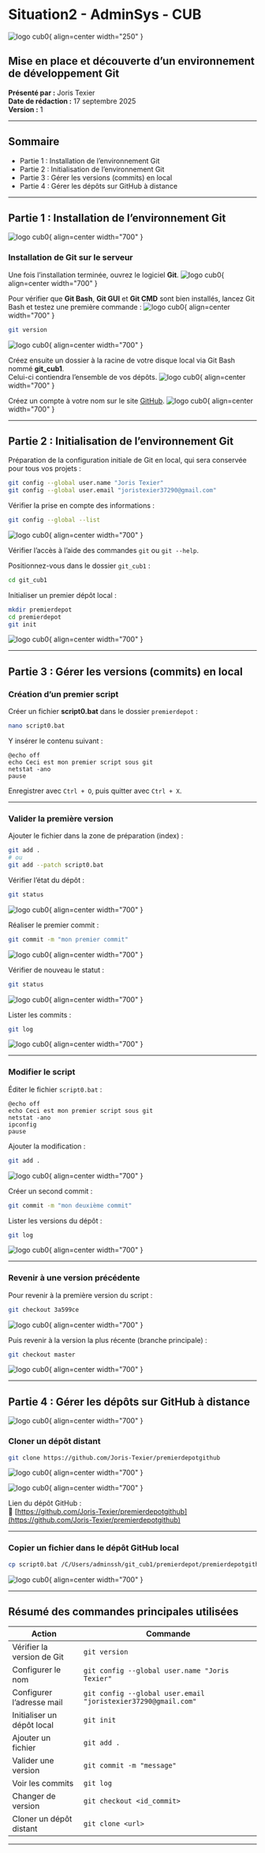 # Situation2 - AdminSys - CUB
![logo cub0](../../media/47.png){ align=center width="250" }

## Mise en place et découverte d’un environnement de développement Git

**Présenté par :** Joris Texier  
**Date de rédaction :** 17 septembre 2025  
**Version :** 1  

---

## Sommaire
- Partie 1 : Installation de l’environnement Git  
- Partie 2 : Initialisation de l’environnement Git  
- Partie 3 : Gérer les versions (commits) en local  
- Partie 4 : Gérer les dépôts sur GitHub à distance  

---

## Partie 1 : Installation de l’environnement Git
![logo cub0](../../media/48.png){ align=center width="700" }

### Installation de Git sur le serveur

Une fois l’installation terminée, ouvrez le logiciel **Git**.
![logo cub0](../../media/49.png){ align=center width="700" }
  
Pour vérifier que **Git Bash**, **Git GUI** et **Git CMD** sont bien installés, lancez Git Bash et testez une première commande :
![logo cub0](../../media/50.png){ align=center width="700" }

```bash
git version
```
![logo cub0](../../media/51.png){ align=center width="700" }

Créez ensuite un dossier à la racine de votre disque local via Git Bash nommé **git_cub1**.  
Celui-ci contiendra l’ensemble de vos dépôts.
![logo cub0](../../media/52.png){ align=center width="700" }


Créez un compte à votre nom sur le site [GitHub](https://github.com).
![logo cub0](../../media/53.png){ align=center width="700" }

---

## Partie 2 : Initialisation de l’environnement Git

Préparation de la configuration initiale de Git en local, qui sera conservée pour tous vos projets :

```bash
git config --global user.name "Joris Texier"
git config --global user.email "joristexier37290@gmail.com"
```

Vérifier la prise en compte des informations :

```bash
git config --global --list
```
![logo cub0](../../media/54.png){ align=center width="700" }

Vérifier l’accès à l’aide des commandes `git` ou `git --help`.

Positionnez-vous dans le dossier `git_cub1` :

```bash
cd git_cub1
```

Initialiser un premier dépôt local :

```bash
mkdir premierdepot
cd premierdepot
git init
```
![logo cub0](../../media/55.png){ align=center width="700" }

---

## Partie 3 : Gérer les versions (commits) en local

### Création d’un premier script

Créer un fichier **script0.bat** dans le dossier `premierdepot` :

```bash
nano script0.bat
```

Y insérer le contenu suivant :

```batch
@echo off
echo Ceci est mon premier script sous git
netstat -ano
pause
```

Enregistrer avec `Ctrl + O`, puis quitter avec `Ctrl + X`.

---

### Valider la première version

Ajouter le fichier dans la zone de préparation (index) :

```bash
git add .
# ou
git add --patch script0.bat
```

Vérifier l’état du dépôt :

```bash
git status
```
![logo cub0](../../media/56.png){ align=center width="700" }

Réaliser le premier commit :

```bash
git commit -m "mon premier commit"
```
![logo cub0](../../media/57.png){ align=center width="700" }

Vérifier de nouveau le statut :

```bash
git status
```
![logo cub0](../../media/58.png){ align=center width="700" }


Lister les commits :

```bash
git log
```
![logo cub0](../../media/59.png){ align=center width="700" }


---

### Modifier le script

Éditer le fichier `script0.bat` :

```batch
@echo off
echo Ceci est mon premier script sous git
netstat -ano
ipconfig
pause
```

Ajouter la modification :

```bash
git add .
```
![logo cub0](../../media/60.png){ align=center width="700" }

Créer un second commit :

```bash
git commit -m "mon deuxième commit"
```

Lister les versions du dépôt :

```bash
git log
```
![logo cub0](../../media/61.png){ align=center width="700" }

---

### Revenir à une version précédente

Pour revenir à la première version du script :

```bash
git checkout 3a599ce
```
![logo cub0](../../media/62.png){ align=center width="700" }

Puis revenir à la version la plus récente (branche principale) :

```bash
git checkout master
```
![logo cub0](../../media/63.png){ align=center width="700" }

---

## Partie 4 : Gérer les dépôts sur GitHub à distance

![logo cub0](../../media/64.png){ align=center width="700" }

### Cloner un dépôt distant

```bash
git clone https://github.com/Joris-Texier/premierdepotgithub
```
![logo cub0](../../media/65.png){ align=center width="700" }

![logo cub0](../../media/66.png){ align=center width="700" }

Lien du dépôt GitHub :  
🔗 [https://github.com/Joris-Texier/premierdepotgithub](https://github.com/Joris-Texier/premierdepotgithub)

---

### Copier un fichier dans le dépôt GitHub local

```bash
cp script0.bat /C/Users/adminssh/git_cub1/premierdepot/premierdepotgithub
```
![logo cub0](../../media/67.png){ align=center width="700" }

---

## Résumé des commandes principales utilisées

| Action | Commande |
|--------|-----------|
| Vérifier la version de Git | `git version` |
| Configurer le nom | `git config --global user.name "Joris Texier"` |
| Configurer l’adresse mail | `git config --global user.email "joristexier37290@gmail.com"` |
| Initialiser un dépôt local | `git init` |
| Ajouter un fichier | `git add .` |
| Valider une version | `git commit -m "message"` |
| Voir les commits | `git log` |
| Changer de version | `git checkout <id_commit>` |
| Cloner un dépôt distant | `git clone <url>` |

---


